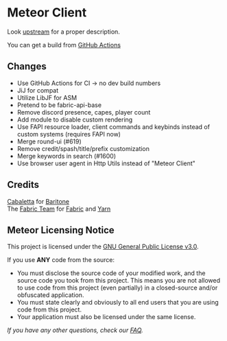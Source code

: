 # Meteor Client
Look [upstream](https://github.com/MeteorDevelopment/meteor-client) for a proper description.

You can get a build from [GitHub Actions](https://github.com/JFronny/meteor-client/actions)

## Changes
- Use GitHub Actions for CI -> no dev build numbers
- JiJ for compat
- Utilize LibJF for ASM
- Pretend to be fabric-api-base
- Remove discord presence, capes, player count
- Add module to disable custom rendering
- Use FAPI resource loader, client commands and keybinds instead of custom systems (requires FAPI now)
- Merge round-ui (#619)
- Remove credit/spash/title/prefix customization
- Merge keywords in search (#1600)
- Use browser user agent in Http Utils instead of "Meteor Client"

## Credits
[Cabaletta](https://github.com/cabaletta) for [Baritone](https://github.com/cabaletta/baritone)  
The [Fabric Team](https://github.com/FabricMC) for [Fabric](https://github.com/FabricMC/fabric-loader) and [Yarn](https://github.com/FabricMC/yarn)

## Meteor Licensing Notice
This project is licensed under the [GNU General Public License v3.0](https://www.gnu.org/licenses/gpl-3.0.en.html).

If you use **ANY** code from the source:
- You must disclose the source code of your modified work, and the source code you took from this project. This means you are not allowed to use code from this project (even partially) in a closed-source and/or obfuscated application.
- You must state clearly and obviously to all end users that you are using code from this project.
- Your application must also be licensed under the same license.


*If you have any other questions, check our [FAQ](https://github.com/MeteorDevelopment/meteor-client/wiki).*
